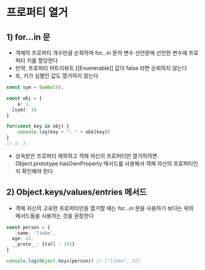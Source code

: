 # 프로퍼티 열거
## 1) for...in 문
- 객체의 프로퍼티 개수만큼 순회하며 for...in 문의 변수 선언문에 선언한 변수에 프로퍼티 키를 할당한다
- 만약, 프로퍼티 어트리뷰트 [[Enumerable]] 값이 false 라면 순회하지 않는다
- 또, 키가 심벌인 값도 열거하지 않는다

```typescript jsx
const sym = Symbol();

const obj = {
	a: 1,
  [sym]: 10
}

for(const key in obj) {
	console.log(key + ": " + obk[key])
}
// a: 1
```
- 상속받은 프로퍼티 제외하고 객체 자신의 프로퍼티만 열거하려면 Object.prototype.hasOwnProperty 메서드를 사용해서 객체 자신의 프로퍼티인지 확인해야 한다

## 2) Object.keys/values/entries 메서드
- 객체 자신의 고유한 프로퍼티만을 열거할 때는 for...in 문을 사용하기 보다는 위의 메서드들을 사용하는 것을 권장한다
```typescript jsx
const person = {
	name: 'liebe',
  age: 21,
  __proto__: {tall : 191}
}

console.log(Object.keys(person)) // ["liebe", 21]
```
